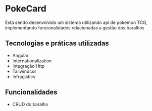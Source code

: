 # PokeCard 

Está sendo desenvolvido um sistema utilizando api de pokemon TCG, implementando funcionalidades relacionadas a gestão dos baralhos

## Tecnologias e práticas utilizadas
- Angular
- Internationalization
- Integração Http
- Tailwindcss
- Infragistics

## Funcionalidades
- CRUD do baralho
